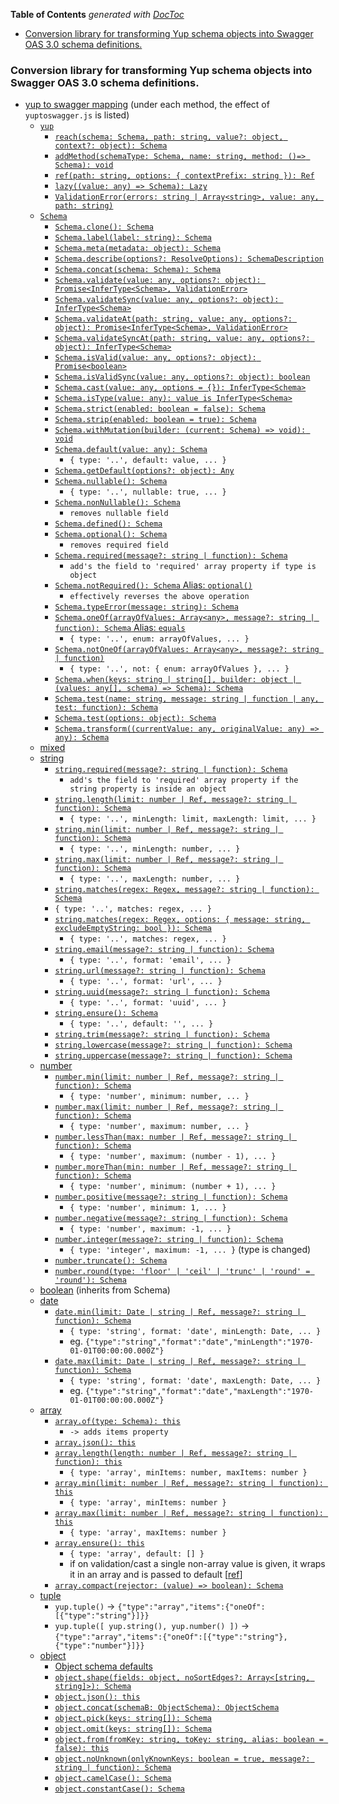 <!-- START doctoc generated TOC please keep comment here to allow auto update -->
<!-- DON'T EDIT THIS SECTION, INSTEAD RE-RUN doctoc TO UPDATE -->
**Table of Contents**  *generated with [DocToc](https://github.com/thlorenz/doctoc)*

- [Conversion library for transforming Yup schema objects into Swagger OAS 3.0 schema definitions.](#conversion-library-for-transforming-yup-schema-objects-into-swagger-oas-30-schema-definitions)

<!-- END doctoc generated TOC please keep comment here to allow auto update -->


### Conversion library for transforming Yup schema objects into Swagger OAS 3.0 schema definitions.


- [yup to swagger mapping](#api) (under each method, the effect of `yuptoswagger.js` is listed)
  - [`yup`](#yup)
    - [`reach(schema: Schema, path: string, value?: object, context?: object): Schema`](#reachschema-schema-path-string-value-object-context-object-schema)
    - [`addMethod(schemaType: Schema, name: string, method: ()=> Schema): void`](#addmethodschematype-schema-name-string-method--schema-void)
    - [`ref(path: string, options: { contextPrefix: string }): Ref`](#refpath-string-options--contextprefix-string--ref)
    - [`lazy((value: any) => Schema): Lazy`](#lazyvalue-any--schema-lazy)
    - [`ValidationError(errors: string | Array<string>, value: any, path: string)`](#validationerrorerrors-string--arraystring-value-any-path-string)
  - [`Schema`](#schema)
    - [`Schema.clone(): Schema`](#schemaclone-schema)
    - [`Schema.label(label: string): Schema`](#schemalabellabel-string-schema)
    - [`Schema.meta(metadata: object): Schema`](#schemametametadata-object-schema)
    - [`Schema.describe(options?: ResolveOptions): SchemaDescription`](#schemadescribeoptions-resolveoptions-schemadescription)
    - [`Schema.concat(schema: Schema): Schema`](#schemaconcatschema-schema-schema)
    - [`Schema.validate(value: any, options?: object): Promise<InferType<Schema>, ValidationError>`](#schemavalidatevalue-any-options-object-promiseinfertypeschema-validationerror)
    - [`Schema.validateSync(value: any, options?: object): InferType<Schema>`](#schemavalidatesyncvalue-any-options-object-infertypeschema)
    - [`Schema.validateAt(path: string, value: any, options?: object): Promise<InferType<Schema>, ValidationError>`](#schemavalidateatpath-string-value-any-options-object-promiseinfertypeschema-validationerror)
    - [`Schema.validateSyncAt(path: string, value: any, options?: object): InferType<Schema>`](#schemavalidatesyncatpath-string-value-any-options-object-infertypeschema)
    - [`Schema.isValid(value: any, options?: object): Promise<boolean>`](#schemaisvalidvalue-any-options-object-promiseboolean)
    - [`Schema.isValidSync(value: any, options?: object): boolean`](#schemaisvalidsyncvalue-any-options-object-boolean)
    - [`Schema.cast(value: any, options = {}): InferType<Schema>`](#schemacastvalue-any-options---infertypeschema)
    - [`Schema.isType(value: any): value is InferType<Schema>`](#schemaistypevalue-any-value-is-infertypeschema)
    - [`Schema.strict(enabled: boolean = false): Schema`](#schemastrictenabled-boolean--false-schema)
    - [`Schema.strip(enabled: boolean = true): Schema`](#schemastripenabled-boolean--true-schema)
    - [`Schema.withMutation(builder: (current: Schema) => void): void`](#schemawithmutationbuilder-current-schema--void-void)
    - [`Schema.default(value: any): Schema`](#schemadefaultvalue-any-schema)
      - `{ type: '..', default: value, ... }`   
    - [`Schema.getDefault(options?: object): Any`](#schemagetdefaultoptions-object-any)
    - [`Schema.nullable(): Schema`](#schemanullable-schema)
      - `{ type: '..', nullable: true, ... }`   
    - [`Schema.nonNullable(): Schema`](#schemanonnullable-schema)
      - `removes nullable field`    
    - [`Schema.defined(): Schema`](#schemadefined-schema)
    - [`Schema.optional(): Schema`](#schemaoptional-schema)
      - `removes required field`
    - [`Schema.required(message?: string | function): Schema`](#schemarequiredmessage-string--function-schema)
      - `add's the field to 'required' array property if type is object`
    - [`Schema.notRequired(): Schema` Alias: `optional()`](#schemanotrequired-schema-alias-optional)
      - `effectively reverses the above operation`   
    - [`Schema.typeError(message: string): Schema`](#schematypeerrormessage-string-schema)
    - [`Schema.oneOf(arrayOfValues: Array<any>, message?: string | function): Schema` Alias: `equals`](#schemaoneofarrayofvalues-arrayany-message-string--function-schema-alias-equals)
      - `{ type: '..', enum: arrayOfValues, ... }`   
    - [`Schema.notOneOf(arrayOfValues: Array<any>, message?: string | function)`](#schemanotoneofarrayofvalues-arrayany-message-string--function)
      - `{ type: '..', not: { enum: arrayOfValues }, ... }`   
    - [`Schema.when(keys: string | string[], builder: object | (values: any[], schema) => Schema): Schema`](#schemawhenkeys-string--string-builder-object--values-any-schema--schema-schema)
    - [`Schema.test(name: string, message: string | function | any, test: function): Schema`](#schematestname-string-message-string--function--any-test-function-schema)
    - [`Schema.test(options: object): Schema`](#schematestoptions-object-schema)
    - [`Schema.transform((currentValue: any, originalValue: any) => any): Schema`](#schematransformcurrentvalue-any-originalvalue-any--any-schema)
  - [mixed](#mixed)
  - [string](#string)
    - [`string.required(message?: string | function): Schema`](#stringrequiredmessage-string--function-schema)
      - `add's the field to 'required' array property if the string property is inside an object`
    - [`string.length(limit: number | Ref, message?: string | function): Schema`](#stringlengthlimit-number--ref-message-string--function-schema)
      - `{ type: '..', minLength: limit, maxLength: limit, ... }`
    - [`string.min(limit: number | Ref, message?: string | function): Schema`](#stringminlimit-number--ref-message-string--function-schema)
      - `{ type: '..', minLength: number, ... }`
    - [`string.max(limit: number | Ref, message?: string | function): Schema`](#stringmaxlimit-number--ref-message-string--function-schema)
      - `{ type: '..', maxLength: number, ... }` 
    - [`string.matches(regex: Regex, message?: string | function): Schema`](#stringmatchesregex-regex-message-string--function-schema)
    - `{ type: '..', matches: regex, ... }`
    - [`string.matches(regex: Regex, options: { message: string, excludeEmptyString: bool }): Schema`](#stringmatchesregex-regex-options--message-string-excludeemptystring-bool--schema)
      - `{ type: '..', matches: regex, ... }`
    - [`string.email(message?: string | function): Schema`](#stringemailmessage-string--function-schema)
      - `{ type: '..', format: 'email', ... }`
    - [`string.url(message?: string | function): Schema`](#stringurlmessage-string--function-schema)
      - `{ type: '..', format: 'url', ... }`
    - [`string.uuid(message?: string | function): Schema`](#stringuuidmessage-string--function-schema)
      - `{ type: '..', format: 'uuid', ... }`
    - [`string.ensure(): Schema`](#stringensure-schema)
      - `{ type: '..', default: '', ... }`
    - [`string.trim(message?: string | function): Schema`](#stringtrimmessage-string--function-schema)
    - [`string.lowercase(message?: string | function): Schema`](#stringlowercasemessage-string--function-schema)
    - [`string.uppercase(message?: string | function): Schema`](#stringuppercasemessage-string--function-schema)
  - [number](#number)
    - [`number.min(limit: number | Ref, message?: string | function): Schema`](#numberminlimit-number--ref-message-string--function-schema)
      - `{ type: 'number', minimum: number, ... }`
    - [`number.max(limit: number | Ref, message?: string | function): Schema`](#numbermaxlimit-number--ref-message-string--function-schema)
      - `{ type: 'number', maximum: number, ... }`
    - [`number.lessThan(max: number | Ref, message?: string | function): Schema`](#numberlessthanmax-number--ref-message-string--function-schema)
      - `{ type: 'number', maximum: (number - 1), ... }`
    - [`number.moreThan(min: number | Ref, message?: string | function): Schema`](#numbermorethanmin-number--ref-message-string--function-schema)
      - `{ type: 'number', minimum: (number + 1), ... }`
    - [`number.positive(message?: string | function): Schema`](#numberpositivemessage-string--function-schema)
      - `{ type: 'number', minimum: 1, ... }`
    - [`number.negative(message?: string | function): Schema`](#numbernegativemessage-string--function-schema)
      - `{ type: 'number', maximum: -1, ... }`
    - [`number.integer(message?: string | function): Schema`](#numberintegermessage-string--function-schema)
      - `{ type: 'integer', maximum: -1, ... }` (type is changed)
    - [`number.truncate(): Schema`](#numbertruncate-schema)
    - [`number.round(type: 'floor' | 'ceil' | 'trunc' | 'round' = 'round'): Schema`](#numberroundtype-floor--ceil--trunc--round--round-schema)
  - [boolean](#boolean) (inherits from Schema)
  - [date](#date)
    - [`date.min(limit: Date | string | Ref, message?: string | function): Schema`](#dateminlimit-date--string--ref-message-string--function-schema)
      - `{ type: 'string', format: 'date', minLength: Date, ... }` 
      - eg. `{"type":"string","format":"date","minLength":"1970-01-01T00:00:00.000Z"}`
    - [`date.max(limit: Date | string | Ref, message?: string | function): Schema`](#datemaxlimit-date--string--ref-message-string--function-schema)
      - `{ type: 'string', format: 'date', maxLength: Date, ... }` 
      - eg. `{"type":"string","format":"date","maxLength":"1970-01-01T00:00:00.000Z"}`
  - [array](#array)
    - [`array.of(type: Schema): this`](#arrayoftype-schema-this)
      - `-> adds items property`
    - [`array.json(): this`](#arrayjson-this)
    - [`array.length(length: number | Ref, message?: string | function): this`](#arraylengthlength-number--ref-message-string--function-this)
      - `{ type: 'array', minItems: number, maxItems: number }`
    - [`array.min(limit: number | Ref, message?: string | function): this`](#arrayminlimit-number--ref-message-string--function-this)
      - `{ type: 'array', minItems: number }`
    - [`array.max(limit: number | Ref, message?: string | function): this`](#arraymaxlimit-number--ref-message-string--function-this)
      - `{ type: 'array', maxItems: number }`    
    - [`array.ensure(): this`](#arrayensure-this)
      - `{ type: 'array', default: [] }` 
      - if on validation/cast a single non-array value is given, it wraps it in an array and is passed to default [<a href="https://github.com/jquense/yup/blob/master/README.md#arrayensure-this">ref<a/>] 
    - [`array.compact(rejector: (value) => boolean): Schema`](#arraycompactrejector-value--boolean-schema)
  - [tuple](#tuple)
    - `yup.tuple()` -> `{"type":"array","items":{"oneOf":[{"type":"string"}]}}`
    - `yup.tuple([ yup.string(), yup.number() ])` -> `{"type":"array","items":{"oneOf":[{"type":"string"},{"type":"number"}]}}`
  - [object](#object)
    - [Object schema defaults](#object-schema-defaults)
    - [`object.shape(fields: object, noSortEdges?: Array<[string, string]>): Schema`](#objectshapefields-object-nosortedges-arraystring-string-schema)
    - [`object.json(): this`](#objectjson-this)
    - [`object.concat(schemaB: ObjectSchema): ObjectSchema`](#objectconcatschemab-objectschema-objectschema)
    - [`object.pick(keys: string[]): Schema`](#objectpickkeys-string-schema)
    - [`object.omit(keys: string[]): Schema`](#objectomitkeys-string-schema)
    - [`object.from(fromKey: string, toKey: string, alias: boolean = false): this`](#objectfromfromkey-string-tokey-string-alias-boolean--false-this)
    - [`object.noUnknown(onlyKnownKeys: boolean = true, message?: string | function): Schema`](#objectnounknownonlyknownkeys-boolean--true-message-string--function-schema)
    - [`object.camelCase(): Schema`](#objectcamelcase-schema)
    - [`object.constantCase(): Schema`](#objectconstantcase-schema)
